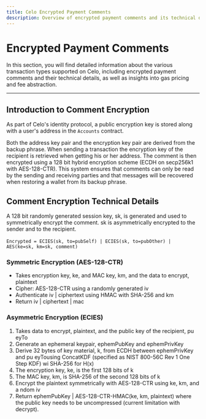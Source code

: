 ```yaml
---
title: Celo Encrypted Payment Comments
description: Overview of encrypted payment comments and its technical details related to symmetric and asymmetric encryption.
---
```


# Encrypted Payment Comments

In this section, you will find detailed information about the various transaction types supported on Celo, including encrypted payment comments and their technical details, as well as insights into gas pricing and fee abstraction.

---

## Introduction to Comment Encryption

As part of Celo's identity protocol, a public encryption key is stored along with a user's address in the `Accounts` contract.

Both the address key pair and the encryption key pair are derived from the backup phrase. When sending a transaction the encryption key of the recipient is retrieved when getting his or her address. The comment is then encrypted using a 128 bit hybrid encryption scheme \(ECDH on secp256k1 with AES-128-CTR\). This system ensures that comments can only be read by the sending and receiving parties and that messages will be recovered when restoring a wallet from its backup phrase.

## Comment Encryption Technical Details

A 128 bit randomly generated session key, sk, is generated and used to symmetrically encrypt the comment. sk is asymmetrically encrypted to the sender and to the recipient.

‌`Encrypted = ECIES(sk, to=pubSelf) | ECIES(sk, to=pubOther) | AES(ke=sk, km=sk, comment)`

### ‌Symmetric Encryption \(AES-128-CTR\)

- Takes encryption key, ke, and MAC key, km, and the data to encrypt, plaintext
- Cipher: AES-128-CTR using a randomly generated iv
- Authenticate iv \| ciphertext using HMAC with SHA-256 and km
- Return iv \| ciphertext \| mac

### Asymmetric Encryption \(ECIES\)

1. Takes data to encrypt, plaintext, and the public key of the recipient, pu eyTo
2. Generate an ephemeral keypair, ephemPubKey and ephemPrivKey
3. Derive 32 bytes of key material, k, from ECDH between ephemPrivKey and pu eyTousing ConcatKDF \(specified as NIST 800-56C Rev 1 One Step KDF\) wi  SHA-256 for H\(x\)
4. The encryption key, ke, is the first 128 bits of k
5. The MAC key, km, is SHA-256 of the second 128 bits of k
6. Encrypt the plaintext symmetrically with AES-128-CTR using ke, km, and a  ndom iv
7. Return ephemPubKey \| AES-128-CTR-HMAC\(ke, km, plaintext\) where the public key needs to be uncompressed \(current limitation with decrypt\).
